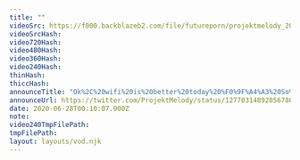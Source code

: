 ```yaml
---
title: ""
videoSrc: https://f000.backblazeb2.com/file/futureporn/projektmelody_2020-06-28_00-10-03.mkv
videoSrcHash: 
video720Hash: 
video480Hash: 
video360Hash: 
video240Hash: 
thinHash: 
thiccHash: 
announceTitle: "Ok%2C%20wifi%20is%20better%20today%20%F0%9F%A4%A3%20So%2C%20let%27s%20try%20this%20again%21"
announceUrl: https://twitter.com/ProjektMelody/status/1277031489205678083
date: 2020-06-28T00:10:07.000Z
note: 
video240TmpFilePath: 
tmpFilePath: 
layout: layouts/vod.njk
---
```

